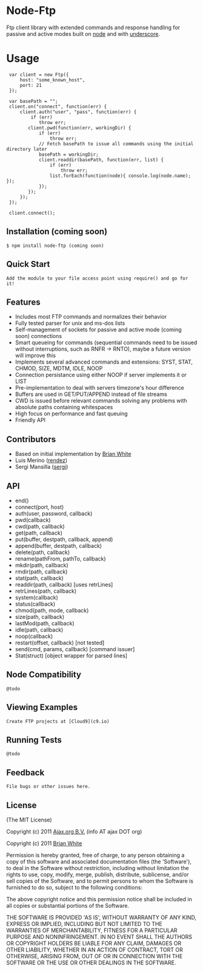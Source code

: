 
# Node-Ftp
      
  Ftp client library with extended commands and response handling for passive and active modes
  built on [node](http://nodejs.org) and with [underscore](http://github.com/documentcloud/underscore).
  
# Usage
  
     var client = new Ftp({
         host: "some_known_host",
         port: 21
     });
     
     var basePath = "";
     client.on("connect", function(err) {
         client.auth("user", "pass", function(err) {
             if (err)
                throw err;
            client.pwd(function(err, workingDir) {
                if (err)
                    throw err;
                // Fetch basePath to issue all commands using the initial directory later
                basePath = workingDir;
                client.readdir(basePath, function(err, list) {
                    if (err)
                        throw err;
                    list.forEach(function(node){ console.log(node.name); });
                });
            });
         });
     });
     
     client.connect();

## Installation (coming soon)

    $ npm install node-ftp (coming soon)

## Quick Start

    Add the module to your file access point using require() and go for it!

## Features

  * Includes most FTP commands and normalizes their behavior
  * Fully tested parser for unix and ms-dos lists
  * Self-management of sockets for passive and active mode (coming soon) connections
  * Smart queueing for commands (sequential commands need to be issued without interruptions, such as RNFR -> RNTO), maybe a future version will improve this
  * Implements several advanced commands and extensions: SYST, STAT, CHMOD, SIZE, MDTM, IDLE, NOOP
  * Connection persistance using either NOOP if server implements it or LIST
  * Pre-implementation to deal with servers timezone's hour difference
  * Buffers are used in GET/PUT/APPEND instead of file streams
  * CWD is issued before relevant commands solving any problems with absolute paths containing whitespaces
  * High focus on performance and fast queuing
  * Friendly API

## Contributors

  * Based on initial implementation by [Brian White](http://mscdex.net/)
  * Luis Merino ([rendez](https://github.com/Rendez))
  * Sergi Mansilla ([sergi](https://github.com/sergi))

## API

  * end()
  * connect(port, host)
  * auth(user, password, callback)
  * pwd(callback)
  * cwd(path, callback)
  * get(path, callback)
  * put(buffer, destpath, callback, append)
  * append(buffer, destpath, callback)
  * delete(path, callback)
  * rename(pathFrom, pathTo, callback)
  * mkdir(path, callback)
  * rmdir(path, callback)
  * stat(path, callback)
  * readdir(path, callback) [uses retrLines]
  * retrLines(path, callback)
  * system(callback)
  * status(callback)
  * chmod(path, mode, callback)
  * size(path, callback)
  * lastMod(path, callback)
  * idle(path, callback)
  * noop(callback)
  * restart(offset, callback) [not tested]
  * send(cmd, params, callback) [command issuer]
  * Stat(struct) [object wrapper for parsed lines]

## Node Compatibility

    @todo

## Viewing Examples

    Create FTP projects at [Cloud9](c9.io)

## Running Tests

    @todo

## Feedback

    File bugs or other issues here.

## License 

(The MIT License)

Copyright (c) 2011 [Ajax.org B.V.](http://ajax.org) (info AT ajax DOT org)

Copyright (c) 2011 [Brian White](http://mscdex.net/)

Permission is hereby granted, free of charge, to any person obtaining
a copy of this software and associated documentation files (the
'Software'), to deal in the Software without restriction, including
without limitation the rights to use, copy, modify, merge, publish,
distribute, sublicense, and/or sell copies of the Software, and to
permit persons to whom the Software is furnished to do so, subject to
the following conditions:

The above copyright notice and this permission notice shall be
included in all copies or substantial portions of the Software.

THE SOFTWARE IS PROVIDED 'AS IS', WITHOUT WARRANTY OF ANY KIND,
EXPRESS OR IMPLIED, INCLUDING BUT NOT LIMITED TO THE WARRANTIES OF
MERCHANTABILITY, FITNESS FOR A PARTICULAR PURPOSE AND NONINFRINGEMENT.
IN NO EVENT SHALL THE AUTHORS OR COPYRIGHT HOLDERS BE LIABLE FOR ANY
CLAIM, DAMAGES OR OTHER LIABILITY, WHETHER IN AN ACTION OF CONTRACT,
TORT OR OTHERWISE, ARISING FROM, OUT OF OR IN CONNECTION WITH THE
SOFTWARE OR THE USE OR OTHER DEALINGS IN THE SOFTWARE.